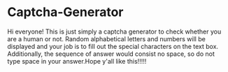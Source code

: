 # Captcha-Generator
Hi everyone! This is just simply a captcha generator to check whether you are a human or not. Random alphabetical letters and numbers will be displayed and your job is to fill out the special characters on the text box. Additionally, the sequence of answer would consist no space, so do not type space in your answer.Hope y'all like this!!!!!
